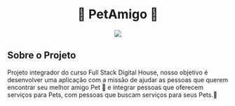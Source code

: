 <h1 align="center">🐾 PetAmigo 🐾</h1> 
<p align="center">
    <img src="https://img.shields.io/badge/DigitalHouse%20-%23F7DF1E.svg?&style=for-the-badge&color=DD0031" />
</p>

## Sobre o Projeto

 Projeto integrador do curso Full Stack Digital House, nosso objetivo é desenvolver uma aplicação com a missão de ajudar as pessoas que querem encontrar seu melhor amigo Pet 🦊 e integrar pessoas que oferecem serviços para Pets, com pessoas que buscam serviços para seus Pets.🐾